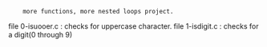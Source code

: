 		more functions, more nested loops project.

file 0-isuooer.c : checks for uppercase character.
file 1-isdigit.c : checks for a digit(0 through 9)
